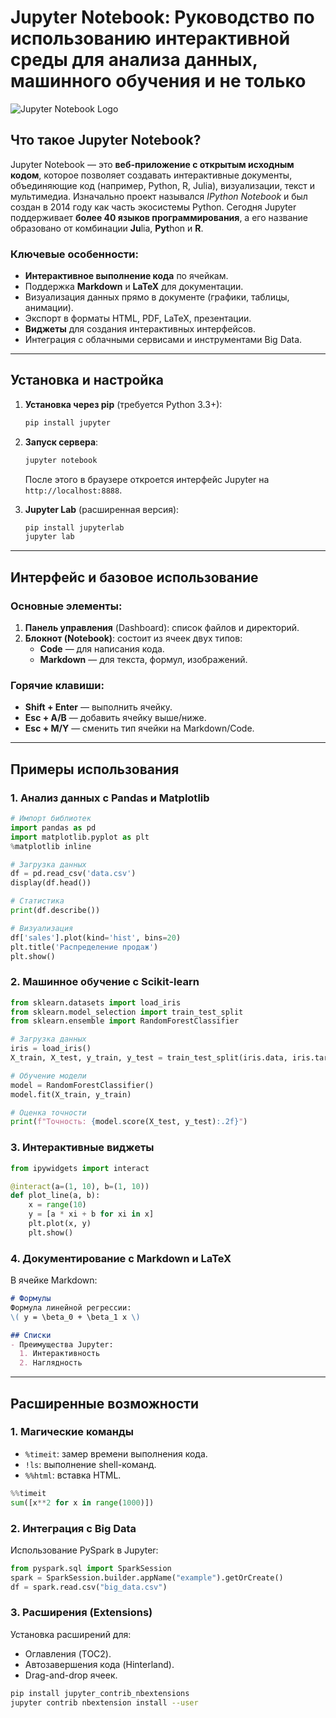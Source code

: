 # Jupyter Notebook: Руководство по использованию интерактивной среды для анализа данных, машинного обучения и не только

![Jupyter Notebook Logo](https://jupyter.org/assets/main-logo.svg)

## Что такое Jupyter Notebook?

Jupyter Notebook — это **веб-приложение с открытым исходным кодом**, которое позволяет создавать интерактивные документы, объединяющие код (например, Python, R, Julia), визуализации, текст и мультимедиа. Изначально проект назывался *IPython Notebook* и был создан в 2014 году как часть экосистемы Python. Сегодня Jupyter поддерживает **более 40 языков программирования**, а его название образовано от комбинации **Ju**lia, **Pyt**hon и **R**.

### Ключевые особенности:
- **Интерактивное выполнение кода** по ячейкам.
- Поддержка **Markdown** и **LaTeX** для документации.
- Визуализация данных прямо в документе (графики, таблицы, анимации).
- Экспорт в форматы HTML, PDF, LaTeX, презентации.
- **Виджеты** для создания интерактивных интерфейсов.
- Интеграция с облачными сервисами и инструментами Big Data.

---

## Установка и настройка

1. **Установка через pip** (требуется Python 3.3+):
   ```bash
   pip install jupyter
   ```

2. **Запуск сервера**:
   ```bash
   jupyter notebook
   ```
   После этого в браузере откроется интерфейс Jupyter на `http://localhost:8888`.

3. **Jupyter Lab** (расширенная версия):
   ```bash
   pip install jupyterlab
   jupyter lab
   ```

---

## Интерфейс и базовое использование

### Основные элементы:
1. **Панель управления** (Dashboard): список файлов и директорий.
2. **Блокнот (Notebook)**: состоит из ячеек двух типов:
   - **Code** — для написания кода.
   - **Markdown** — для текста, формул, изображений.

### Горячие клавиши:
- **Shift + Enter** — выполнить ячейку.
- **Esc + A/B** — добавить ячейку выше/ниже.
- **Esc + M/Y** — сменить тип ячейки на Markdown/Code.

---

## Примеры использования

### 1. Анализ данных с Pandas и Matplotlib

```python
# Импорт библиотек
import pandas as pd
import matplotlib.pyplot as plt
%matplotlib inline

# Загрузка данных
df = pd.read_csv('data.csv')
display(df.head())

# Статистика
print(df.describe())

# Визуализация
df['sales'].plot(kind='hist', bins=20)
plt.title('Распределение продаж')
plt.show()
```

### 2. Машинное обучение с Scikit-learn

```python
from sklearn.datasets import load_iris
from sklearn.model_selection import train_test_split
from sklearn.ensemble import RandomForestClassifier

# Загрузка данных
iris = load_iris()
X_train, X_test, y_train, y_test = train_test_split(iris.data, iris.target)

# Обучение модели
model = RandomForestClassifier()
model.fit(X_train, y_train)

# Оценка точности
print(f"Точность: {model.score(X_test, y_test):.2f}")
```

### 3. Интерактивные виджеты

```python
from ipywidgets import interact

@interact(a=(1, 10), b=(1, 10))
def plot_line(a, b):
    x = range(10)
    y = [a * xi + b for xi in x]
    plt.plot(x, y)
    plt.show()
```

### 4. Документирование с Markdown и LaTeX

В ячейке Markdown:
```markdown
# Формулы
Формула линейной регрессии:  
\( y = \beta_0 + \beta_1 x \)

## Списки
- Преимущества Jupyter:
  1. Интерактивность
  2. Наглядность
```

---

## Расширенные возможности

### 1. Магические команды
- `%timeit`: замер времени выполнения кода.
- `!ls`: выполнение shell-команд.
- `%%html`: вставка HTML.

```python
%%timeit
sum([x**2 for x in range(1000)])
```

### 2. Интеграция с Big Data
Использование PySpark в Jupyter:
```python
from pyspark.sql import SparkSession
spark = SparkSession.builder.appName("example").getOrCreate()
df = spark.read.csv("big_data.csv")
```

### 3. Расширения (Extensions)
Установка расширений для:
- Оглавления (TOC2).
- Автозавершения кода (Hinterland).
- Drag-and-drop ячеек.

```bash
pip install jupyter_contrib_nbextensions
jupyter contrib nbextension install --user
```
